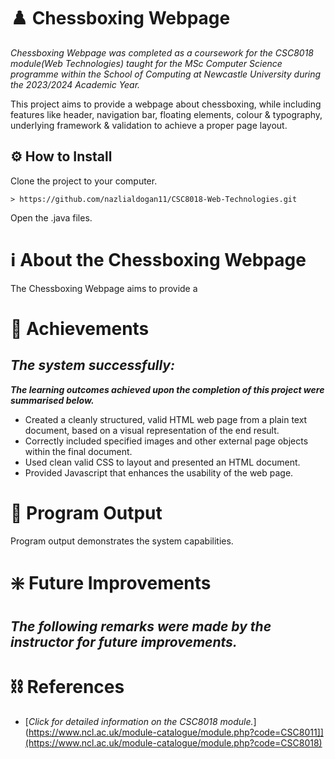 # ♟️ Chessboxing Webpage

*Chessboxing Webpage was completed as a coursework for the CSC8018 module(Web Technologies) taught for the MSc Computer Science programme within the School of Computing at Newcastle University during the 2023/2024 Academic Year.*

This project aims to provide a webpage about chessboxing, while including features like header, navigation bar, floating elements, colour & typography, underlying framework & validation to achieve a proper page layout.

## ⚙️ How to Install 

Clone the project to your computer.

```
> https://github.com/nazlialdogan11/CSC8018-Web-Technologies.git
```

Open the .java files.

# ℹ About the Chessboxing Webpage

The Chessboxing Webpage aims to provide a 

# 🔖 Achievements

***The system successfully:***
- 
  
***The learning outcomes achieved upon the completion of this project were summarised below.***
- Created a cleanly structured, valid HTML web page from a plain text document, based on a visual representation of the end result.
- Correctly included specified images and other external page objects within the final document.
- Used clean valid CSS to layout and presented an HTML document.
- Provided Javascript that enhances the usability of the web page.

# 📄 Program Output

Program output demonstrates the system capabilities.

# ❇️ Future Improvements

***The following remarks were made by the instructor for future improvements.***
- 

  # ⛓️ References

- [*Click for detailed information on the CSC8018 module.*](https://www.ncl.ac.uk/module-catalogue/module.php?code=CSC8011]](https://www.ncl.ac.uk/module-catalogue/module.php?code=CSC8018)
